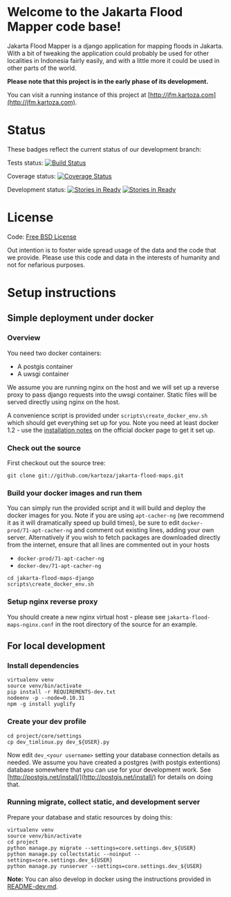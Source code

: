 # Welcome to the Jakarta Flood Mapper code base!

Jakarta Flood Mapper is a django application for mapping floods in Jakarta.
With a bit of tweaking the application could probably be used for other
localities in Indonesia fairly easily, and with a little more it could
be used in other parts of the world.

**Please note that this project is in the early phase of its development.**

You can visit a running instance of this project at 
[http://jfm.kartoza.com](http://jfm.kartoza.com).

# Status

These badges reflect the current status of our development branch:

Tests status: [![Build Status](https://travis-ci.org/kartoza/jakarta-flood-maps-django.svg)](https://travis-ci.org/kartoza/jakarta-flood-maps-django)

Coverage status: [![Coverage Status](https://coveralls.io/repos/kartoza/jakarta-flood-maps/badge.png?branch=develop)](https://coveralls.io/r/kartoza/jakarta-flood-maps?branch=develop)

Development status: [![Stories in Ready](https://badge.waffle.io/kartoza/jakarta-flood-maps.svg?label=ready&title=Ready)](http://waffle.io/kartoza/jakarta-flood-maps) [![Stories in Ready](https://badge.waffle.io/kartoza/jakarta-flood-maps.svg?label=In%20Progress&title=In%20Progress)](http://waffle.io/kartoza/jakarta-flood-maps)

# License

Code: [Free BSD License](http://www.freebsd.org/copyright/freebsd-license.html)

Out intention is to foster wide spread usage of the data and the code that we
provide. Please use this code and data in the interests of humanity and not for
nefarious purposes.

# Setup instructions

## Simple deployment under docker

### Overview

You need two docker containers:

* A postgis container
* A uwsgi container

We assume you are running nginx on the host and we will set up a reverse
proxy to pass django requests into the uwsgi container. Static files will
be served directly using nginx on the host.

A convenience script is provided under ``scripts\create_docker_env.sh`` which
should get everything set up for you. Note you need at least docker 1.2 - use
the [installation notes](http://docs.docker.com/installation/ubuntulinux/) 
on the official docker page to get it set up.

### Check out the source


First checkout out the source tree:

```
git clone git://github.com/kartoza/jakarta-flood-maps.git
```

### Build your docker images and run them

You can simply run the provided script and it will build and deploy the docker
images for you. Note if you are using ``apt-cacher-ng`` (we recommend it as
it will dramatically speed up build times), be sure to edit 
``docker-prod/71-apt-cacher-ng`` and comment out existing lines, adding your
own server. Alternatively if you wish to fetch packages are downloaded directly
from the internet, ensure that all lines are commented out in your hosts

* ``docker-prod/71-apt-cacher-ng``
* ``docker-dev/71-apt-cacher-ng``


```
cd jakarta-flood-maps-django
scripts\create_docker_env.sh
```

### Setup nginx reverse proxy

You should create a new nginx virtual host - please see 
``jakarta-flood-maps-nginx.conf`` in the root directory of the source for an example.


## For local development

### Install dependencies

```
virtualenv venv
source venv/bin/activate
pip install -r REQUIREMENTS-dev.txt
nodeenv -p --node=0.10.31
npm -g install yuglify
```

### Create your dev profile


```
cd project/core/settings
cp dev_timlinux.py dev_${USER}.py
```

Now edit ``dev_<your username>`` setting your database connection details as
needed. We assume you have created a postgres (with postgis extentions) 
database somewhere that you can use for your development work. See 
[http://postgis.net/install/](http://postgis.net/install/) for details on doing
that.

### Running migrate, collect static, and development server

Prepare your database and static resources by doing this:

```
virtualenv venv
source venv/bin/activate
cd project
python manage.py migrate --settings=core.settings.dev_${USER}
python manage.py collectstatic --noinput --settings=core.settings.dev_${USER}
python manage.py runserver --settings=core.settings.dev_${USER}
```

**Note:** You can also develop in docker using the instructions provided in
[README-dev.md](https://github.com/aifdr/jakarta-flood-maps-django/blob/develop/README-dev.md).




